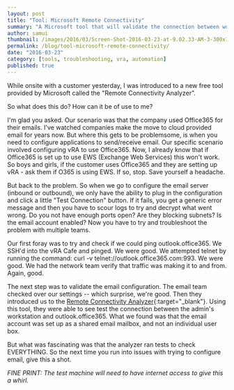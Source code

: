 ```yaml
---
layout: post
title: "Tool: Microsoft Remote Connectivity"
summary: "A Microsoft tool that will validate the connection between workstation and office365."
author: samui
thumbnail: /images/2016/03/Screen-Shot-2016-03-23-at-9.02.33-AM-3-300x196.png
permalink: /blog/tool-microsoft-remote-connectivity/
date: "2016-03-23"
category: [tools, troubleshooting, vra, automation]
published: true
---
```


While onsite with a customer yesterday, I was introduced to a new free tool provided by Microsoft called the "Remote Connectivity Analyzer".

So what does this do? How can it be of use to me?

I'm glad you asked. Our scenario was that the company used Office365 for their emails. I've watched companies make the move to cloud provided email for years now. But where this gets to be problemsome, is when you need to configure applications to send/receive email. Our specific scenario involved configuring vRA to use Office365. Now, I already know that if Office365 is set up to use EWS (Exchange Web Services) this won't work. So boys and girls, if the customer uses Office365 and they are setting up vRA - ask them if O365 is using EWS. If so, stop. Save yourself a headache.

But back to the problem. So when we go to configure the email server (inbound or outbound), we only have the ability to plug in the configuration and click a little "Test Connection" button. If it fails, you get a generic error message and then you have to scour logs to try and decrypt what went wrong. Do you not have enough ports open? Are they blocking subnets? Is the email account enabled? Now you have to try and troubleshoot the problem with multiple teams.

Our first foray was to try and check if we could ping outlook.office365. We SSH'd into the vRA Cafe and pinged. We were good. We attempted telnet by running the command: curl -v telnet://outlook.office365.com:993. We were good. We had the network team verify that traffic was making it to and from. Again, good.

The next step was to validate the email configuration. The email team checked over our settings -- which surprise, we're good. Then they introduced us to the [Remote Connectivity Analyzer](http://testconnectivity.microsoft.com){:target="_blank"}. Using this tool, they were able to see test the connection between the admin's workstation and outlook.office365. What we found was that the email account was set up as a shared email mailbox, and not an individual user box.

But what was fascinating was that the analyzer ran tests to check EVERYTHING. So the next time you run into issues with trying to configure email, give this a shot.

_FINE PRINT: The test machine will need to have internet access to give this a whirl._
